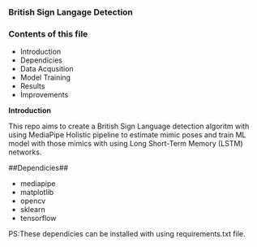 

### British Sign Langage Detection

### Contents of this file

- Introduction
- Dependicies
- Data Acqusition
- Model Training
- Results
- İmprovements


**Introduction**

This repo aims to create a British Sign Language detection algoritm with using MediaPipe Holistic pipeline to estimate mimic poses and train ML model with those mimics with using Long Short-Term Memory (LSTM) networks.


##Dependicies##
- mediapipe
- matplotlib
- opencv
- sklearn
- tensorflow

 PS:These dependicies can be installed with using requirements.txt file.
